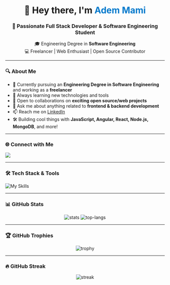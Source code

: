<h1 align="center">👋 Hey there, I'm <span style="color:#007acc">Adem Mami</span></h1>
<h3 align="center">🚀 Passionate Full Stack Developer & Software Engineering Student</h3>

<p align="center">
  🎓 Engineering Degree in <strong>Software Engineering</strong> <br>
  💻 Freelancer | Web Enthusiast | Open Source Contributor <br>
</p>

---

### 🔍 About Me

- 🔭 Currently pursuing an **Engineering Degree in Software Engineering** and working as a **freelancer**
- 🌱 Always learning new technologies and tools
- 👯 Open to collaborations on **exciting open source/web projects**
- 💬 Ask me about anything related to **frontend & backend development**
- 📫 Reach me on [LinkedIn](https://www.linkedin.com/in/adem-mami-13ra/)
- 🛠️ Building cool things with **JavaScript, Angular, React, Node.js, MongoDB**, and more!

---

### 🌐 Connect with Me

<p>
  <a href="https://www.linkedin.com/in/adem-mami-13ra/" target="_blank">
    <img src="https://img.shields.io/badge/LinkedIn-Connect-blue?style=for-the-badge&logo=linkedin&logoColor=white" />
  </a>
</p>

---

### 🛠️ Tech Stack & Tools

![My Skills](https://skillicons.dev/icons?i=html,css,js,react,angular,nodejs,express,firebase,mongodb,mysql,git,github,vscode)

---

### 📊 GitHub Stats

<p align="center">
  <img src="https://github-readme-stats.vercel.app/api?username=AdemMami123&show_icons=true&theme=radical" alt="stats" />
  <img src="https://github-readme-stats.vercel.app/api/top-langs/?username=AdemMami123&theme=radical&layout=compact&hide=css" alt="top-langs" />
</p>

---

### 🏆 GitHub Trophies

<p align="center">
  <img src="https://github-profile-trophy.vercel.app/?username=AdemMami123&theme=radical&row=1&column=10" alt="trophy" />
</p>

---

### 🔥 GitHub Streak

<p align="center">
  <img src="https://github-readme-streak-stats.herokuapp.com/?user=AdemMami123&theme=radical" alt="streak" />
</p>
